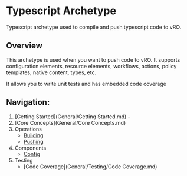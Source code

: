 # Typescript Archetype
Typescript archetype used to compile and push typescript code to vRO.

## Overview
This archetype is used when you want to push code to vRO. It supports configuration elements, resource elements, workflows,
actions, policy templates, native content, types, etc. 

It allows you to write unit tests and has embedded code coverage

## Navigation:
1. [Getting Started](General/Getting Started.md) - 
2. [Core Concepts](General/Core Concepts.md)
3. Operations
   * [Building](Operations/Building.md)
   * [Pushing](Operations/Pushing.md)
4. Components
   * [Config](Components/Config.md)
5. Testing
   * [Code Coverage](General/Testing/Code Coverage.md)

